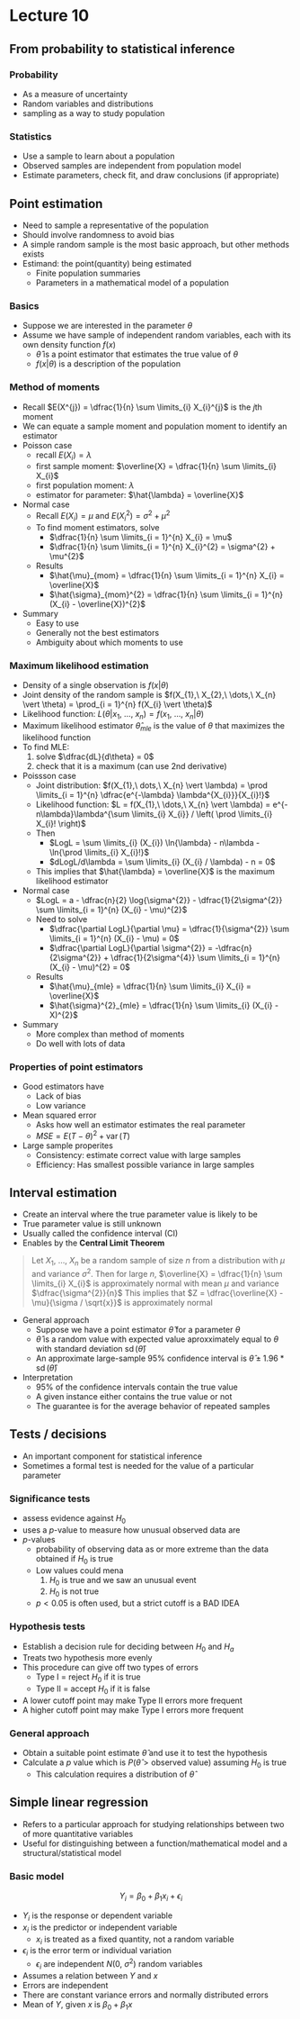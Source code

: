 # Lecture 10

## From probability to statistical inference

### Probability

- As a measure of uncertainty
- Random variables and distributions
- sampling as a way to study population

### Statistics

- Use a sample to learn about a population
- Observed samples are independent from population model
- Estimate parameters, check fit, and draw conclusions (if appropriate)

## Point estimation

- Need to sample a representative of the population
- Should involve randomness to avoid bias
- A simple random sample is the most basic approach, but other methods exists
- Estimand: the point(quantity) being estimated
    - Finite population summaries
    - Parameters in a mathematical model of a population

### Basics

- Suppose we are interested in the parameter $\theta$
- Assume we have sample of independent random variables, each with its own density function $f(x)$
    - $\hat{\theta}$ is a point estimator that estimates the true value of $\theta$
    - $f(x \vert \theta)$ is a description of the population

### Method of moments

- Recall $E(X^{j}) = \dfrac{1}{n} \sum \limits_{i} X_{i}^{j}$ is the $j$th moment
- We can equate a sample moment and population moment to identify an estimator
- Poisson case
    - recall $E(X_{i}) = \lambda$
    - first sample moment: $\overline{X} = \dfrac{1}{n} \sum \limits_{i} X_{i}$
    - first population moment: $\lambda$
    - estimator for parameter: $\hat{\lambda} = \overline{X}$
- Normal case
    - Recall $E(X_{i}) = \mu$ and $E(X_{i}^{2}) = \sigma^{2} + \mu^{2}$
    - To find moment estimators, solve
        - $\dfrac{1}{n} \sum \limits_{i = 1}^{n} X_{i} = \mu$
        - $\dfrac{1}{n} \sum \limits_{i = 1}^{n} X_{i}^{2} = \sigma^{2} + \mu^{2}$
    - Results
        - $\hat{\mu}_{mom} = \dfrac{1}{n} \sum \limits_{i = 1}^{n} X_{i} = \overline{X}$
        - $\hat{\sigma}_{mom}^{2} = \dfrac{1}{n} \sum \limits_{i = 1}^{n} (X_{i} - \overline{X})^{2}$
- Summary
    - Easy to use
    - Generally not the best estimators
    - Ambiguity about which moments to use

### Maximum likelihood estimation

- Density of a single observation is $f(x \vert \theta)$
- Joint density of the random sample is $f(X_{1},\ X_{2},\ \dots,\ X_{n} \vert \theta) = \prod_{i = 1}^{n} f(X_{i} \vert \theta)$
- Likelihood function: $L(\theta \vert x_{1},\ \dots,\ x_{n}) = f(x_{1},\ \dots,\ x_{n} \vert \theta)$
- Maximum likelihood estimator $\hat{\theta}_{mle}$ is the value of $\theta$ that maximizes the likelihood function
- To find MLE: 
    1) solve $\dfrac{dL}{d\theta} = 0$
    2) check that it is a maximum (can use 2nd derivative)
- Poissson case
    - Joint distribution: $f(X_{1},\ dots,\ X_{n} \vert \lambda) = \prod \limits_{i = 1}^{n} \dfrac{e^{-\lambda} \lambda^{X_{i}}}{X_{i}!}$
    - Likelihood function: $L = f(X_{1},\ \dots,\ X_{n} \vert \lambda) = e^{-n\lambda}\lambda^{\sum \limits_{i} X_{i}} / \left( \prod \limits_{i} X_{i}! \right)$
    - Then
        - $LogL = \sum \limits_{i} (X_{i}) \ln{\lambda} - n\lambda - \ln{\prod \limits_{i} X_{i}!}$
        - $dLogL/d\lambda = \sum \limits_{i} (X_{i} / \lambda) - n = 0$
    - This implies that $\hat{\lambda} = \overline{X}$ is the maximum likelihood estimator
- Normal case
    - $LogL = a - \dfrac{n}{2} \log{\sigma^{2}} - \dfrac{1}{2\sigma^{2}} \sum \limits_{i = 1}^{n} (X_{i} - \mu)^{2}$
    - Need to solve
        - $\dfrac{\partial LogL}{\partial \mu} = \dfrac{1}{\sigma^{2}} \sum \limits_{i = 1}^{n} (X_{i} - \mu) = 0$
        - $\dfrac{\partial LogL}{\partial \sigma^{2}} = -\dfrac{n}{2\sigma^{2}} + \dfrac{1}{2\sigma^{4}} \sum \limits_{i = 1}^{n} (X_{i} - \mu)^{2} = 0$
    - Results
        - $\hat{\mu}_{mle} = \dfrac{1}{n} \sum \limits_{i} X_{i} = \overline{X}$
        - $\hat{\sigma}^{2}_{mle} = \dfrac{1}{n} \sum \limits_{i} (X_{i} - X)^{2}$
- Summary
    - More complex than method of moments
    - Do well with lots of data

### Properties of point estimators

- Good estimators have
    - Lack of bias
    - Low variance
- Mean squared error
    - Asks how well an estimator estimates the real parameter
    - $MSE = E(T - \theta)^{2} + \operatorname{var}(T)$
- Large sample properites
    - Consistency: estimate correct value with large samples
    - Efficiency: Has smallest possible variance in large samples

## Interval estimation

- Create an interval where the true parameter value is likely to be
- True parameter value is still unknown
- Usually called the confidence interval (CI)
- Enables by the **Central Limit Theorem**

> Let $X_{1},\ \dots,\ X_{n}$ be a random sample of size $n$ from a distribution with $\mu$ and variance $\sigma^{2}$.
> Then for large $n$, $\overline{X} = \dfrac{1}{n} \sum \limits_{i} X_{i}$ is approximately normal with mean $\mu$ and variance $\dfrac{\sigma^{2}}{n}$
> This implies that $Z = \dfrac{\overline{X} - \mu}{\sigma / \sqrt{x}}$ is approximately normal

- General approach
    - Suppose we have a point estimator $\hat{\theta}$ for a parameter $\theta$
    - $\hat{\theta}$ is a random value with expected value aproxximately equal to $\theta$ with standard deviation $\operatorname{sd}(\hat{\theta})$
    - An approximate large-sample 95% confidence interval is $\hat{\theta} \pm 1.96 * \operatorname{sd}(\hat{\theta})$
- Interpretation
    - 95% of the confidence intervals contain the true value
    - A given instance either contains the true value or not
    - The guarantee is for the average behavior of repeated samples

## Tests / decisions

- An important component for statistical inference
- Sometimes a formal test is needed for the value of a particular parameter

### Significance tests
    
- assess evidence against $H_{0}$
- uses a $p$-value to measure how unusual observed data are
- $p$-values
    - probability of observing data as or more extreme than the data obtained if $H_{0}$ is true
    - Low values could mena
        1) $H_{0}$ is true and we saw an unusual event
        2) $H_{0}$ is not true
    - $p < 0.05$ is often used, but a strict cutoff is a BAD IDEA

### Hypothesis tests

- Establish a decision rule for deciding between $H_{0}$ and $H_{a}$
- Treats two hypothesis more evenly
- This procedure can give off two types of errors
    - Type I =  reject $H_{0}$ if it is true
    - Type II = accept $H_{0}$ if it is false
- A lower cutoff point may make Type II errors more frequent
- A higher cutoff point may make Type I errors more frequent

### General approach

- Obtain a suitable point estimate $\hat{\theta}$ and use it to test the hypothesis
- Calculate a $p$ value which is $P(\hat{\theta} > \text{observed value})$ assuming $H_{0}$ is true
    - This calculation requires a distribution of $\hat{\theta}$

## Simple linear regression

- Refers to a particular approach for studying relationships between two of more quantitative variables
- Useful for distinguishing between a function/mathematical model and a structural/statistical model

### Basic model

$$
    Y_{i} = \beta_{0} + \beta_{1}x_{i} + \epsilon_{i}
$$

- $Y_{i}$ is the response or dependent variable
- $x_{i}$ is the predictor or independent variable
    - $x_{i}$ is treated as a fixed quantity, not a random variable
- $\epsilon_{i}$ is the error term or individual variation
    - $\epsilon_{i}$ are independent $N(0, \ \sigma^{2})$  random variables
- Assumes a relation between $Y$ and $x$
- Errors are independent
- There are constant variance errors and normally distributed errors
- Mean of $Y$, given $x$ is $\beta_{0} + \beta_{1}x$


